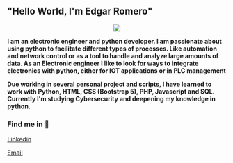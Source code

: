## "Hello World, I'm Edgar Romero"

<p align="center"> 
  <img src="https://user-images.githubusercontent.com/81433282/185771425-c16f6a08-66b4-44e0-806a-db1ce4eede6a.png"> 
</p>

**I am an electronic engineer and python developer. I am passionate about using python to facilitate different types of processes. Like automation and network control or as a tool to handle and analyze large amounts of data. As an Electronic engineer I like to look for ways to integrate electronics with python, either for IOT applications or in PLC management**

**Due working in several personal project and scripts, I have learned to work with Python, HTML, CSS (Bootstrap 5), PHP, Javascript and SQL. Currently I'm studying Cybersecurity and deepening my knowledge in python.**

### Find me in :dart:

[Linkedin](www.linkedin.com/in/edgar-alejandro-romero-rangel-a94270196)

[Email](earomero290@gmail.com)
